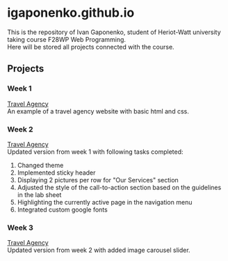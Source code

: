 # igaponenko.github.io

This is the repository of Ivan Gaponenko, student of Heriot-Watt university taking course F28WP Web Programming.
<br>
Here will be stored all projects connected with the course.

## Projects
<h3>Week 1</h3>
  <a href="https://igaponenko.github.io/week1">Travel Agency</a>
  <br>An example of a travel agency website with basic html and css.
<h3>Week 2</h3>
  <a href="https://igaponenko.github.io/week2">Travel Agency</a>
  <br>Updated version from week 1 with following tasks completed:
  <ol>
    <li>Changed theme</li>
    <li>Implemented sticky header</li>
    <li>Displaying 2 pictures per row for "Our Services" section</li>
    <li>Adjusted the style of the call-to-action section based on the guidelines in the lab sheet</li>
    <li>Highlighting the currently active page in the navigation menu</li>
    <li>Integrated custom google fonts</li>
  </ol>
<h3>Week 3</h3>
  <a href="https://igaponenko.github.io/week3">Travel Agency</a>
  <br>Updated version from week 2 with added image carousel slider.

